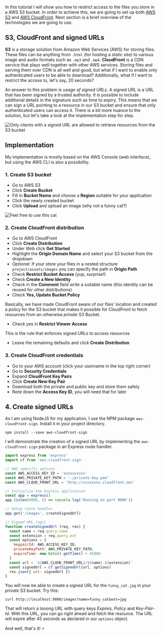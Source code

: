 In this tutorial I will show you how to restrict access to the files you store in a AWS S3 bucket. In order to achieve this, we are going to set up both [AWS S3](https://github.com/open-guides/og-aws#s3) and [AWS CloudFront](https://github.com/open-guides/og-aws#cloudfront). Next section is a brief overview of the technologies we are going to use.

## S3, CloudFront and signed URLs
**S3** is a storage solution from Amazon Web Services (AWS) for storing files. These files can be anything from `.html` (for hosting a static site) to various image and audio formats such as `.mp3` and `.mp4`. **CloudFront** is a CDN service that plays well together with other AWS services. Storing files and serving them over CDN is all well and good, but what if I want to enable only authenticated users to be able to download? Additionally, what if I want to restrict the access to, let's say, 20 seconds?

An answer to this problem is *usage of signed URLs*. A signed URL is a URL that has been signed by a trusted authority. It is possible to include additional details in the signature such as time to expiry. This means that we can sign a URL pointing to a resource in our S3 bucket and ensure that only authenticated users can access it. There is a bit more nuance to the solution, but let's take a look at the implementation step for step.

<div class="media">
  <img class="media__image" data-src="overview.png" title="Only clients with a signed URL are allowed to retrieve resources from the S3 bucket">
</div>


## Implementation
My implementation is mostly based on the AWS Console (web interface), but using the AWS CLI is also a possibility.

### 1. Create S3 bucket
- Go to AWS S3
- Click **Create Bucket**
- Fill in **Bucket Name** and choose a **Region** suitable for your application
- Click the newly created bucket
- Click **Upload** and upload an image (why not a funny cat?)

<div class="media">
  <img class="media__image" data-src="http://i.imgur.com/SzaXL2R.jpg" title="Feel free to use this cat">
</div>

### 2. Create CloudFront distribution
- Go to AWS CloudFront
- Click **Create Distribution**
- Under *Web* click **Get Started**
- Highlight the **Origin Domain Name** and select your S3 bucket from the dropdown
- *Optional*: If your store your files in a nested structure `project/assets/images` you can specify the path in **Origin Path**
- Check **Restrict Bucket Access** (yup, surprise!)
- Check **Create a New Identity**
- Check in the **Comment** field write a suitable name (this identity can be reused for other distributions)
- Check **Yes, Update Bucket Policy**

Basically, we have made CloudFront aware of our files' location and created a policy for the S3 bucket that makes it possible for CloudFront to fetch resources from an otherwise *private* S3 Bucket.

- Check yes in **Restrict Viewer Access**

This is the rule that enforces signed URLs to access resources

- Leave the remaining defaults and click **Create Distribution**

### 3. Create CloudFront credentials
- Go to your AWS account (click your username in the top right corner)
- Go to **Security Credentials**
- Expand **CloudFront Key Pairs**
- Click **Create New Key Pair**
- Download both the private and public key and store them safely
- Note down the **Access Key ID**, you will need that for later

## 4. Create signed URLs
As I am using NodeJS for my application, I use the NPM package `aws-cloudfront-sign`. Install it in your project directory.

```shell
npm install --save aws-cloudfront-sign
```

I will demonstrate the creation of a signed URL by implementing the `aws-cloudfront-sign` package in an Express route handler.

```javascript
import express from 'express'
import cf from 'aws-cloudfront-sign'

// AWS specific options
const AWS_ACCESS_KEY_ID = 'xxxxxxxxxx'
const AWS_PRIVATE_KEY_PATH = './private-key.pem'
const AWS_CLOUD_FRONT_URL = 'http://xxxxxxxx.cloudfront.net'

// Initialize the Express application
const app = express()
app.listen(9000, () => console.log('Running on port 9000'))

// Setup route handler
app.get('/images', createSignedUrl)

// Signed URL logic
function createSignedUrl (req, res) {
  const name = req.query.name
  const extension = req.query.ext
  const options = {
    keypairId: AWS_ACCESS_KEY_ID,
    privateKeyPath: AWS_PRIVATE_KEY_PATH,
    expireTime: new Date().getTime() + 45000
  }
  const url = `${AWS_CLOUD_FRONT_URL}/${name}.${extension}`
  const signedUrl = cf.getSignedUrl(url, options)
  res.json({ url: signedUrl })
}
```

You will now be able to create a signed URL for the `funny_cat.jpg` in your *private* S3 bucket. Try this:

```shell
curl http://localhost:9000/images?name=funny_cat&ext=jpg
```

That will return a looong URL with query keys *Expires*, *Policy* and *Key-Pair-Id*. With this URL, you can go right ahead and fetch the resource. The URL will expire after 45 seconds as declared in our `options` object.

And well, that's it! ⚡️
